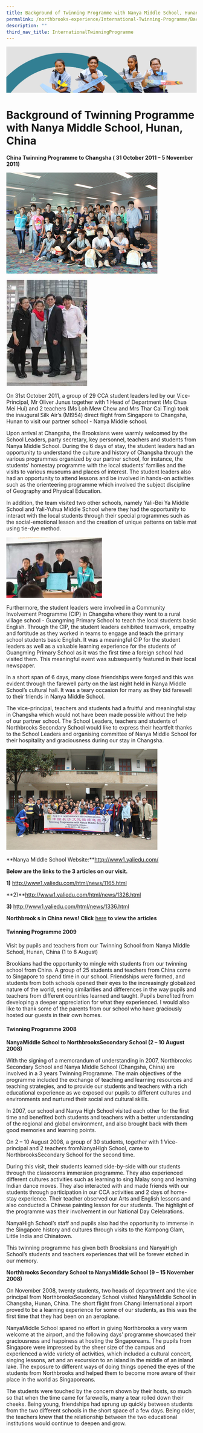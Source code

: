 ```yaml
---
title: Background of Twinning Programme with Nanya Middle School, Hunan, China
permalink: /northbrooks-experience/International-Twinning-Programme/Background-of-Twinning-Programme-w-Nanya/
description: ""
third_nav_title: InternationalTwinningProgramme
---
```

![](/images/northbrooks%20experience.jpg)

Background of Twinning Programme with Nanya Middle School, Hunan, China
=======================================================================

**China Twinning Programme to Changsha ( 31 October 2011 – 5 November 2011)**

![](/images/China1.jpeg)




![](/images/China2.png)


On 31st October 2011, a group of 29 CCA student leaders led by our Vice-Principal, Mr Oliver Junus together with 1 Head of Department (Ms Chua Mei Hui) and 2 teachers (Ms Loh Mew Chew and Mrs Thar Cai Ting) took the inaugural Silk Air’s (MI954) direct flight from Singapore to Changsha, Hunan to visit our partner school - Nanya Middle school.


Upon arrival at Changsha, the Brooksians were warmly welcomed by the School Leaders, party secretary, key personnel, teachers and students from Nanya Middle School. During the 6 days of stay, the student leaders had an opportunity to understand the culture and history of Changsha through the various programmes organized by our partner school, for instance, the students’ homestay programme with the local students’ families and the visits to various museums and places of interest. The student leaders also had an opportunity to attend lessons and be involved in hands-on activities such as the orienteering programme which involved the subject discipline of Geography and Physical Education.  

In addition, the team visited two other schools, namely Yali-Bei Ya Middle School and Yali-Yuhua Middle School where they had the opportunity to interact with the local students through their special programmes such as the social-emotional lesson and the creation of unique patterns on table mat using tie-dye method.




![](/images/China3.png)



Furthermore, the student leaders were involved in a Community Involvement Programme (CIP) in Changsha where they went to a rural village school - Guangming Primary School to teach the local students basic English. Through the CIP, the student leaders exhibited teamwork, empathy and fortitude as they worked in teams to engage and teach the primary school students basic English. It was a meaningful CIP for the student leaders as well as a valuable learning experience for the students of Guangming Primary School as it was the first time a foreign school had visited them. This meaningful event was subsequently featured in their local newspaper.



In a short span of 6 days, many close friendships were forged and this was evident through the farewell party on the last night held in Nanya Middle School’s cultural hall. It was a teary occasion for many as they bid farewell to their friends in Nanya Middle School.

The vice-principal, teachers and students had a fruitful and meaningful stay in Changsha which would not have been made possible without the help of our partner school. The School Leaders, teachers and students of Northbrooks Secondary School would like to express their heartfelt thanks to the School Leaders and organising committee of Nanya Middle School for their hospitality and graciousness during our stay in Changsha.

![](/images/China5.jpeg)

**Nanya Middle School Website:**http://www1.yaliedu.com/

**Below are the links to the 3 articles on our visit.**

**1)** http://www1.yaliedu.com/html/news/1165.html

**2)**http://www1.yaliedu.com/html/news/1326.html

**3)** http://www1.yaliedu.com/html/news/1336.html

**Northbrook s in China news!** **Click** [here](/achievements/School-Achievements/Northbrooks-in-the-News-2020-2021/permalink/) **to view the articles**

#### Twinning Programme 2009

  
Visit by pupils and teachers from our Twinning School from Nanya Middle School, Hunan, China (1 to 8 August)

Brookians had the opportunity to mingle with students from our twinning school from China. A group of 25 students and teachers from China come to Singapore to spend time in our school. Friendships were formed, and students from both schools opened their eyes to the increasingly globalized nature of the world, seeing similarities and differences in the way pupils and teachers from different countries learned and taught. Pupils benefited from developing a deeper appreciation for what they experienced. I would also like to thank some of the parents from our school who have graciously hosted our guests in their own homes.

#### Twinning Programme 2008

**NanyaMiddle School to NorthbrooksSecondary School (2 – 10 August 2008)** 

With the signing of a memorandum of understanding in 2007, Northbrooks Secondary School and Nanya Middle School (Changsha, China) are involved in a 3 years Twinning Programme. The main objectives of the programme included the exchange of teaching and learning resources and teaching strategies, and to provide our students and teachers with a rich educational experience as we exposed our pupils to different cultures and environments and nurtured their social and cultural skills. 

In 2007, our school and Nanya High School visited each other for the first time and benefited both students and teachers with a better understanding of the regional and global environment, and also brought back with them good memories and learning points. 

On 2 – 10 August 2008, a group of 30 students, together with 1 Vice-principal and 2 teachers fromNanyaHigh School, came to NorthbrooksSecondary School for the second time. 

During this visit, their students learned side-by-side with our students through the classrooms immersion programme. They also experienced different cultures activities such as learning to sing Malay song and learning Indian dance moves. They also interacted with and made friends with our students through participation in our CCA activities and 2 days of home-stay experience. Their teacher observed our Arts and English lessons and also conducted a Chinese painting lesson for our students. The highlight of the programme was their involvement in our National Day Celebrations. 

NanyaHigh School’s staff and pupils also had the opportunity to immerse in the Singapore history and cultures through visits to the Kampong Glam, Little India and Chinatown. 

This twinning programme has given both Brooksians and NanyaHigh School’s students and teachers experiences that will be forever etched in our memory.

**Northbrooks Secondary School to NanyaMiddle School (9 – 15 November 2008)** 

On November 2008, twenty students, two heads of department and the vice principal from NorthbrooksSecondary School visited NanyaMiddle School in Changsha, Hunan, China. The short flight from Changi International airport proved to be a learning experience for some of our students, as this was the first time that they had been on an aeroplane. 

NanyaMiddle School spared no effort in giving Northbrooks a very warm welcome at the airport, and the following days’ programme showcased their graciousness and happiness at hosting the Singaporeans. The pupils from Singapore were impressed by the sheer size of the campus and experienced a wide variety of activities, which included a cultural concert, singing lessons, art and an excursion to an island in the middle of an inland lake. The exposure to different ways of doing things opened the eyes of the students from Northbrooks and helped them to become more aware of their place in the world as Singaporeans. 

The students were touched by the concern shown by their hosts, so much so that when the time came for farewells, many a tear rolled down their cheeks. Being young, friendships had sprung up quickly between students from the two different schools in the short space of a few days. Being older, the teachers knew that the relationship between the two educational institutions would continue to deepen and grow.